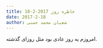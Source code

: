 ```yaml
---
title: خاطره روز 2017-2-18
date: 2017-2-18
author: شعبان محمد حسنی
---
```


امروزم یه روز عادی بود مثل روزای گذشته.